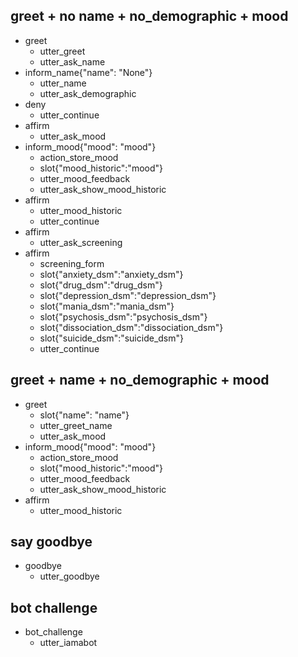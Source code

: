 <!-- ## greet + get name + check mood
* greet
  - utter_greet
  - utter_ask_name
* inform_name{"name": "name"}
  - utter_name
  - utter_ask_mood
* inform_mood{"mood": "mood"}
  - slot{"mood": "mood"}
  - utter_ask_triage
* inform_triage{"triage": "triage"}
  - slot{"triage": "triage"}
  - utter_triage_choice
  - action_debug_bot


## greet + name + demographic
* greet
  - utter_greet
  - utter_ask_name
* inform_name{"name": "name"}
  - utter_name
  - utter_ask_demographic
* affirm
  - demographic_form
  - slot{"age": 22}
  - slot{"gender": "Male"}
  - slot{"neighborhood": "DF"}
  - slot{"therapy": false}
  - slot{"ethnicity": "asian"}
  - slot{"work": false}
  - slot{"major": "Engineer"}
  - slot{"timeunb": 3}
  - utter_continue
* affirm
  - utter_ask_mood
* inform_mood{"mood": "mood"}
  - slot{"mood": "mood"}
  - action_store_mood
  - slot{"mood_historic":"mood_historic"}
  - utter_ask_mood_historic
* affirm
  - utter_mood_h
-->

## greet + no name + no_demographic + mood
* greet
  - utter_greet
  - utter_ask_name
* inform_name{"name": "None"}
  - utter_name
  - utter_ask_demographic
* deny
  - utter_continue
* affirm
  - utter_ask_mood
* inform_mood{"mood": "mood"}
  - action_store_mood
  - slot{"mood_historic":"mood"}
  - utter_mood_feedback
  - utter_ask_show_mood_historic
* affirm
  - utter_mood_historic
  - utter_continue
* affirm
  - utter_ask_screening
* affirm
  - screening_form
  - slot{"anxiety_dsm":"anxiety_dsm"}
  - slot{"drug_dsm":"drug_dsm"}
  - slot{"depression_dsm":"depression_dsm"}
  - slot{"mania_dsm":"mania_dsm"}
  - slot{"psychosis_dsm":"psychosis_dsm"}
  - slot{"dissociation_dsm":"dissociation_dsm"}
  - slot{"suicide_dsm":"suicide_dsm"}
  - utter_continue




## greet + name + no_demographic + mood
  * greet
    - slot{"name": "name"}
    - utter_greet_name
    - utter_ask_mood
  * inform_mood{"mood": "mood"}
    - action_store_mood
    - slot{"mood_historic":"mood"}
    - utter_mood_feedback
    - utter_ask_show_mood_historic
  * affirm
    - utter_mood_historic


<!--
* inform_mood{"mood": "mood"}
## greet + mood + triage
* greet
  - slot{"name":"name"}
  - utter_greet
  - utter_ask_mood
* inform_mood{"mood": "mood"}
  - slot{"mood": "mood"}
  - utter_mood_feedback
  - utter_continue
* affirm
  - utter_ask_triage
* affirm
  - utter_goodbye

## greet + mood + no_triage
* greet
  - slot{"name":"name"}
  - utter_greet
  - utter_ask_mood
* inform_mood{"mood": "mood"}
  - slot{"mood": "mood"}
  - utter_mood_feedback
  - utter_continue
* affirm
  - utter_ask_triage
* deny
  - utter_goodbye
<!--* inform_age{"age":"age"}
  - utter_ask_gender
* inform_gender{"gender":"gender"}
  - utter_ask_neighborhood
* inform_neighborhood{"neighborhood":"neighborhood"}
  - utter_ask_therapy
* inform_therapy{"therapy":"therapy"}
  - utter_ask_ethnicity
* inform_therapy{"ethnicity":"ethnicity"}
  - utter_ask_work
* inform_work{"work":"work"}
  - utter_ask_major
* inform_major{"major":"major"}
  - utter_ask_timeunb
* inform_timeunb{"timeunb":"timeunb"}
-->

## say goodbye
* goodbye
  - utter_goodbye

## bot challenge
* bot_challenge
  - utter_iamabot
